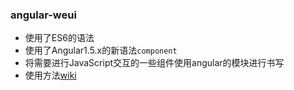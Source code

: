 ### angular-weui

+ 使用了ES6的语法
+ 使用了Angular1.5.x的新语法`component`
+ 将需要进行JavaScript交互的一些组件使用angular的模块进行书写
+ 使用方法[wiki](https://github.com/dreamapplehappy/angular-weui/wiki)